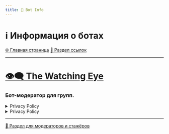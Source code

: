 ```yaml
---
title: 🤖 Bot Info
---
```


<link rel="stylesheet" href="css/style.css">

# ℹ️ Информация о ботах

<a href="./index.html" class="button-link">🌐 Главная страница</a>
<a href="./links.html" class="button-link">🔗 Раздел ссылок</a>

- - - - -

# [👁️‍🗨️ The Watching Eye](https://t.me/TheWatchingEyeBot)

### Бот-модератор для групп.

<details>
  <summary>Privacy Policy</summary>
<p>At The Watching Eye, accessible from @TheWatchingEyeBot on Telegram one of our main priorities is the privacy of our users.
This Privacy Policy document contains types of information that is collected and recorded by The Watching Eye.
     <br>
This Privacy Policy applies only to our online activities and is valid for users who come into contact to our Telegram Bots with regards to the information that they shared and/or collect in The Watching Eye or that Telegram shares with The Watching Eye related to them. This policy is not applicable to any information collected offline or via channels other than these Telegram Bots.</p>
  <ul>
    <li>Lawful bases
<p> We do not ask for your prior consent in relation to the data that is saved as the following information is essential to be able to provide the services to the groups that use our Bot.

The lawful bases we rely on for processing your information are:</p>
      <ul>
        <li>We offer a public service for the protection of Telegram groups.
     <br>
Telegram does not offer any feature to automatically protect groups, which is why our bot acts in the public interest in this regard, offering a mostly free service for protecting groups from any unwelcome external and internal attacks.
     <br>
The manual group management functions provided directly by Telegram are incomplete or hard to be used: through our bot it is possible to greatly facilitate the action of administrators to protect their groups, compensating for the shortcomings of the platform itself.
</li>
        <li>We pursue the legitimate interest of groups and their group managers, who use our services also for 360-degree management of the same.</li>
      </ul>
<p>This doesn't affect your rights, which are explained in detail later in this document.</p>
    </li>
    <li>Пункт 3</li>
  </ul>
</details>







<details>
<summary>Privacy Policy</summary>
<p>At The Watching Eye, accessible from @TheWatchingEyeBot on Telegram one of our main priorities is the privacy of our users.
This Privacy Policy document contains types of information that is collected and recorded by The Watching Eye.
<br>
This Privacy Policy applies only to our online activities and is valid for users who come into contact to our Telegram Bots with regards to the information that they shared and/or collect in The Watching Eye or that Telegram shares with The Watching Eye related to them. This policy is not applicable to any information collected offline or via channels other than these Telegram Bots.</p>
<ul>
<b>Lawful Bases</b>
<li>Пункт 1</li>
<li>Пункт 2
<ul>
<li>Вложенный пункт 2.1</li>
<li>Вложенный пункт 2.2</li>
</ul>
</li>
<li>Пункт 3</li>
</ul>
</details>










- - - - -

<a href="./TGmodRules.html" class="button2-link">📝 Раздел для модераторов и стажёров</a>